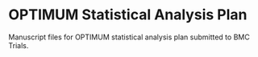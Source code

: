 # OPTIMUM Statistical Analysis Plan

Manuscript files for OPTIMUM statistical analysis plan submitted to BMC Trials.
